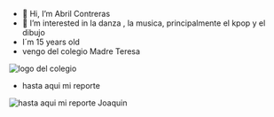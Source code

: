 - 👋 Hi, I’m Abril Contreras
- 👀 I’m interested in  la danza , la musica, principalmente el kpop y  el dibujo
- I´m 15 years old
- vengo del colegio Madre Teresa

![logo del colegio](http://colegiomadreteresaflorenciovarela.com/wp-content/uploads/2021/04/cropped-cropped-Escudo-Madre-Teresa.png)
- hasta aqui mi reporte

![hasta aqui mi reporte Joaquin](https://i.pinimg.com/originals/23/33/cd/2333cd7075a0100f1f469a37d07a8f2a.jpg)

<!---
abrilcontreras/abrilcontreras is a ✨ special ✨ repository because its `README.md` (this file) appears on your GitHub profile.
You can click the Preview link to take a look at your changes.
--->
